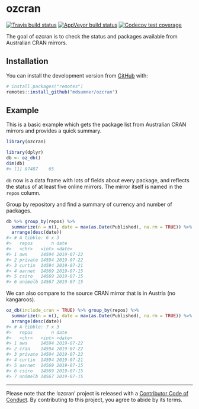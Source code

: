 
<!-- README.md is generated from README.Rmd. Please edit that file -->

# ozcran

<!-- badges: start -->

[![Travis build
status](https://travis-ci.org/mdsumner/ozcran.svg?branch=master)](https://travis-ci.org/mdsumner/ozcran)
[![AppVeyor build
status](https://ci.appveyor.com/api/projects/status/github/mdsumner/ozcran?branch=master&svg=true)](https://ci.appveyor.com/project/mdsumner/ozcran)
[![Codecov test
coverage](https://codecov.io/gh/mdsumner/ozcran/branch/master/graph/badge.svg)](https://codecov.io/gh/mdsumner/ozcran?branch=master)
<!-- badges: end -->

The goal of ozcran is to check the status and packages available from
Australian CRAN mirrors.

## Installation

You can install the development version from
[GitHub](https://github.com/) with:

``` r
# install.packages("remotes")
remotes::install_github("mdsumner/ozcran")
```

## Example

This is a basic example which gets the package list from Australian CRAN
mirrors and provides a quick summary.

``` r
library(ozcran)

library(dplyr)
db <- oz_db() 
dim(db)
#> [1] 87487    65
```

`db` now is a data frame with lots of fields about every package, and
reflects the status of at least five online mirrors. The mirror itself
is named in the `repos` column.

Group by repository and find a summary of currency and number of
packages.

``` r
db %>% group_by(repos) %>% 
  summarize(n = n(), date = max(as.Date(Published), na.rm = TRUE)) %>% 
  arrange(desc(date))
#> # A tibble: 6 x 3
#>   repos       n date      
#>   <chr>   <int> <date>    
#> 1 aws     14594 2019-07-22
#> 2 private 14594 2019-07-22
#> 3 curtin  14594 2019-07-21
#> 4 aarnet  14569 2019-07-15
#> 5 csiro   14569 2019-07-15
#> 6 unimelb 14567 2019-07-15
```

We can also compare to the source CRAN mirror that is in Austria (no
kangaroos).

``` r
oz_db(include_cran = TRUE) %>% group_by(repos) %>% 
  summarize(n = n(), date = max(as.Date(Published), na.rm = TRUE)) %>% 
  arrange(desc(date))
#> # A tibble: 7 x 3
#>   repos       n date      
#>   <chr>   <int> <date>    
#> 1 aws     14594 2019-07-22
#> 2 cran    14594 2019-07-22
#> 3 private 14594 2019-07-22
#> 4 curtin  14594 2019-07-21
#> 5 aarnet  14569 2019-07-15
#> 6 csiro   14569 2019-07-15
#> 7 unimelb 14567 2019-07-15
```

-----

Please note that the ‘ozcran’ project is released with a [Contributor
Code of Conduct](https://CODE_OF_CONDUCT.md). By contributing to this
project, you agree to abide by its terms.
